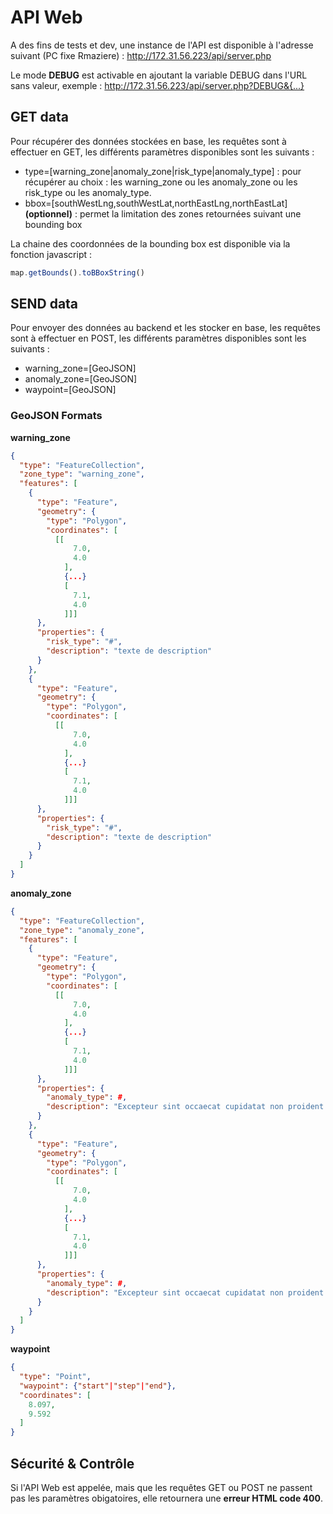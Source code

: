 # API Web

A des fins de tests et dev, une instance de l'API est disponible à l'adresse suivant (PC fixe Rmaziere) :
http://172.31.56.223/api/server.php

Le mode **DEBUG** est activable en ajoutant la variable DEBUG dans l'URL sans valeur, exemple : http://172.31.56.223/api/server.php?DEBUG&{...}

## GET data

Pour récupérer des données stockées en base, les requêtes sont à effectuer en GET, les différents paramètres disponibles sont les suivants :

- type=[warning_zone|anomaly_zone|risk_type|anomaly_type] : pour récupérer au choix : les warning_zone ou les anomaly_zone ou les risk_type ou les anomaly_type.
- bbox=[southWestLng,southWestLat,northEastLng,northEastLat] **(optionnel)** : permet la limitation des zones retournées suivant une bounding box

La chaine des coordonnées de la bounding box est disponible via la fonction javascript :

```js
map.getBounds().toBBoxString()
```

## SEND data

Pour envoyer des données au backend et les stocker en base, les requêtes sont à effectuer en POST, les différents paramètres disponibles sont les suivants :

- warning_zone=[GeoJSON]
- anomaly_zone=[GeoJSON]
- waypoint=[GeoJSON]

### GeoJSON Formats

**warning_zone** 

```json
{
  "type": "FeatureCollection",
  "zone_type": "warning_zone",
  "features": [
    {
      "type": "Feature",
      "geometry": {
        "type": "Polygon",
        "coordinates": [
          [[
              7.0,
              4.0
            ],
            {...}
            [
              7.1,
              4.0
            ]]]
      },
      "properties": {
        "risk_type": "#",
        "description": "texte de description"
      }
    },
    {
      "type": "Feature",
      "geometry": {
        "type": "Polygon",
        "coordinates": [
          [[
              7.0,
              4.0
            ],
            {...}
            [
              7.1,
              4.0
            ]]]
      },
      "properties": {
        "risk_type": "#",
        "description": "texte de description"
      }
    }
  ]
}
```

**anomaly_zone** 

```json
{
  "type": "FeatureCollection",
  "zone_type": "anomaly_zone",
  "features": [
    {
      "type": "Feature",
      "geometry": {
        "type": "Polygon",
        "coordinates": [
          [[
              7.0,
              4.0
            ],
            {...}
            [
              7.1,
              4.0
            ]]]
      },
      "properties": {
        "anomaly_type": #,
        "description": "Excepteur sint occaecat cupidatat non proident."
      }
    },
    {
      "type": "Feature",
      "geometry": {
        "type": "Polygon",
        "coordinates": [
          [[
              7.0,
              4.0
            ],
            {...}
            [
              7.1,
              4.0
            ]]]
      },
      "properties": {
        "anomaly_type": #,
        "description": "Excepteur sint occaecat cupidatat non proident."
      }
    }
  ]
}
```


**waypoint** 

```json
{
  "type": "Point",
  "waypoint": {"start"|"step"|"end"},
  "coordinates": [
    8.097,
    9.592
  ]
}
```

## Sécurité & Contrôle

Si l'API Web est appelée, mais que les requêtes GET ou POST ne passent pas les paramètres obigatoires, elle retournera une **erreur HTML code 400**.